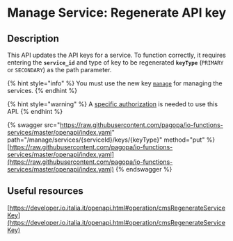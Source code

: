# Manage Service: Regenerate API key

## Description

This API updates the API keys for a service. To function correctly, it requires entering the **`service_id`** and type of key to be regenerated **`keyType`** (`PRIMARY` or `SECONDARY`) as the path parameter.

{% hint style="info" %} You must use the new key [`manage`](../../function/publish-a-service/manage-key.md) for managing the services. {% endhint %}

{% hint style="warning" %} A [specific authorization](../../enabling/manage-services.md) is needed to use this API. {% endhint %}

{% swagger src="https://raw.githubusercontent.com/pagopa/io-functions-services/master/openapi/index.yaml" path="/manage/services/{serviceId}/keys/{keyType}" method="put" %} [https://raw.githubusercontent.com/pagopa/io-functions-services/master/openapi/index.yaml](https://raw.githubusercontent.com/pagopa/io-functions-services/master/openapi/index.yaml) {% endswagger %}

## Useful resources <a href="#o8mmtd1j7fhx" id="o8mmtd1j7fhx"></a>

[https://developer.io.italia.it/openapi.html#operation/cmsRegenerateServiceKey](https://developer.io.italia.it/openapi.html#operation/cmsRegenerateServiceKey)
